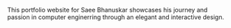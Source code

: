 This portfolio website for Saee Bhanuskar showcases his journey and passion in computer enginerring through an elegant and interactive design.
